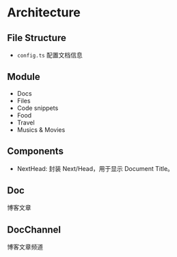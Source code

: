# Architecture

## File Structure

- `config.ts` 配置文档信息

## Module

- Docs
- Files
- Code snippets
- Food
- Travel
- Musics & Movies

## Components

- NextHead: 封装 Next/Head，用于显示 Document Title。

## Doc

博客文章

## DocChannel

博客文章频道
